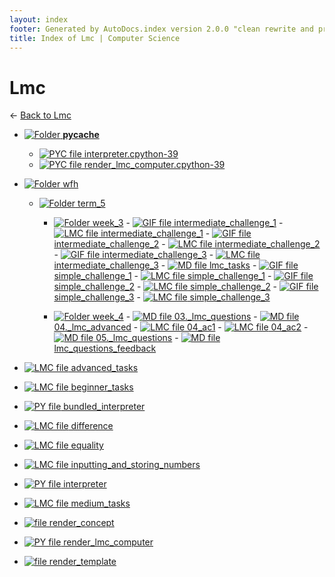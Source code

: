 ```yaml
---
layout: index
footer: Generated by AutoDocs.index version 2.0.0 "clean rewrite and preprocessing" ⓒ Starwort, 2020
title: Index of Lmc | Computer Science
---
```


# Lmc

← [Back to Lmc](..)

- [![Folder](https://starwort.github.io/computer-science/icon-folder.png) __pycache__](Paper_1/lmc/__pycache__)
  - [![PYC file](https://img.icons8.com/windows/512/4a90e2/important-file.png) interpreter.cpython-39](Paper_1/lmc/__pycache__/interpreter.cpython-39.pyc)
  - [![PYC file](https://img.icons8.com/windows/512/4a90e2/important-file.png) render_lmc_computer.cpython-39](Paper_1/lmc/__pycache__/render_lmc_computer.cpython-39.pyc)

- [![Folder](https://starwort.github.io/computer-science/icon-folder.png) wfh](Paper_1/lmc/wfh)
  - [![Folder](https://starwort.github.io/computer-science/icon-folder.png) term_5](Paper_1/lmc/wfh/term_5)
      - [![Folder](https://starwort.github.io/computer-science/icon-folder.png) week_3](Paper_1/lmc/wfh/term_5/week_3)
            - [![GIF file](https://img.icons8.com/windows/512/4a90e2/image-document.png) intermediate_challenge_1](Paper_1/lmc/wfh/term_5/week_3/intermediate_challenge_1.gif)
            - [![LMC file](https://starwort.github.io/computer-science/icon-lmc.png) intermediate_challenge_1](Paper_1/lmc/wfh/term_5/week_3/intermediate_challenge_1.lmc)
            - [![GIF file](https://img.icons8.com/windows/512/4a90e2/image-document.png) intermediate_challenge_2](Paper_1/lmc/wfh/term_5/week_3/intermediate_challenge_2.gif)
            - [![LMC file](https://starwort.github.io/computer-science/icon-lmc.png) intermediate_challenge_2](Paper_1/lmc/wfh/term_5/week_3/intermediate_challenge_2.lmc)
            - [![GIF file](https://img.icons8.com/windows/512/4a90e2/image-document.png) intermediate_challenge_3](Paper_1/lmc/wfh/term_5/week_3/intermediate_challenge_3.gif)
            - [![LMC file](https://starwort.github.io/computer-science/icon-lmc.png) intermediate_challenge_3](Paper_1/lmc/wfh/term_5/week_3/intermediate_challenge_3.lmc)
            - [![MD file](https://img.icons8.com/windows/512/4a90e2/regular-document.png) lmc_tasks](Paper_1/lmc/wfh/term_5/week_3/lmc_tasks.md)
            - [![GIF file](https://img.icons8.com/windows/512/4a90e2/image-document.png) simple_challenge_1](Paper_1/lmc/wfh/term_5/week_3/simple_challenge_1.gif)
            - [![LMC file](https://starwort.github.io/computer-science/icon-lmc.png) simple_challenge_1](Paper_1/lmc/wfh/term_5/week_3/simple_challenge_1.lmc)
            - [![GIF file](https://img.icons8.com/windows/512/4a90e2/image-document.png) simple_challenge_2](Paper_1/lmc/wfh/term_5/week_3/simple_challenge_2.gif)
            - [![LMC file](https://starwort.github.io/computer-science/icon-lmc.png) simple_challenge_2](Paper_1/lmc/wfh/term_5/week_3/simple_challenge_2.lmc)
            - [![GIF file](https://img.icons8.com/windows/512/4a90e2/image-document.png) simple_challenge_3](Paper_1/lmc/wfh/term_5/week_3/simple_challenge_3.gif)
            - [![LMC file](https://starwort.github.io/computer-science/icon-lmc.png) simple_challenge_3](Paper_1/lmc/wfh/term_5/week_3/simple_challenge_3.lmc)

      - [![Folder](https://starwort.github.io/computer-science/icon-folder.png) week_4](Paper_1/lmc/wfh/term_5/week_4)
            - [![MD file](https://img.icons8.com/windows/512/4a90e2/regular-document.png) 03._lmc_questions](Paper_1/lmc/wfh/term_5/week_4/03._lmc_questions.md)
            - [![MD file](https://img.icons8.com/windows/512/4a90e2/regular-document.png) 04._lmc_advanced](Paper_1/lmc/wfh/term_5/week_4/04._lmc_advanced.md)
            - [![LMC file](https://starwort.github.io/computer-science/icon-lmc.png) 04_ac1](Paper_1/lmc/wfh/term_5/week_4/04_ac1.lmc)
            - [![LMC file](https://starwort.github.io/computer-science/icon-lmc.png) 04_ac2](Paper_1/lmc/wfh/term_5/week_4/04_ac2.lmc)
            - [![MD file](https://img.icons8.com/windows/512/4a90e2/regular-document.png) 05._lmc_questions](Paper_1/lmc/wfh/term_5/week_4/05._lmc_questions.md)
            - [![MD file](https://img.icons8.com/windows/512/4a90e2/regular-document.png) lmc_questions_feedback](Paper_1/lmc/wfh/term_5/week_4/lmc_questions_feedback.md)



- [![LMC file](https://starwort.github.io/computer-science/icon-lmc.png) advanced_tasks](Paper_1/lmc/advanced_tasks.lmc)
- [![LMC file](https://starwort.github.io/computer-science/icon-lmc.png) beginner_tasks](Paper_1/lmc/beginner_tasks.lmc)
- [![PY file](https://img.icons8.com/windows/512/4a90e2/py.png) bundled_interpreter](Paper_1/lmc/bundled_interpreter.py)
- [![LMC file](https://starwort.github.io/computer-science/icon-lmc.png) difference](Paper_1/lmc/difference.lmc)
- [![LMC file](https://starwort.github.io/computer-science/icon-lmc.png) equality](Paper_1/lmc/equality.lmc)
- [![LMC file](https://starwort.github.io/computer-science/icon-lmc.png) inputting_and_storing_numbers](Paper_1/lmc/inputting_and_storing_numbers.lmc)
- [![PY file](https://img.icons8.com/windows/512/4a90e2/py.png) interpreter](Paper_1/lmc/interpreter.py)
- [![LMC file](https://starwort.github.io/computer-science/icon-lmc.png) medium_tasks](Paper_1/lmc/medium_tasks.lmc)
- [![ file](https://img.icons8.com/windows/512/4a90e2/binary-file.png) render_concept](Paper_1/lmc/render_concept)
- [![PY file](https://img.icons8.com/windows/512/4a90e2/py.png) render_lmc_computer](Paper_1/lmc/render_lmc_computer.py)
- [![ file](https://img.icons8.com/windows/512/4a90e2/binary-file.png) render_template](Paper_1/lmc/render_template)
